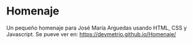 # Homenaje
Un pequeño homenaje para José María Arguedas usando HTML, CSS y Javascript.
Se pueve ver en:
https://devmetrio.github.io/Homenaje/
